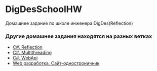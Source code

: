 # DigDesSchoolHW
Домашнее задание по школе инженера DigDes(Reflection)

### Другие домашнее задания находятся на разных ветках
- [С#. Reflection](https://github.com/ogyreck/ReflectionHW/tree/main)
- [C#. Multithreading](https://github.com/ogyreck/ReflectionHW/tree/multithreadingHw)
- [C#. WebApi](https://github.com/ogyreck/ReflectionHW/tree/WebApiDigDes)
- [Web разработка. Сайт-одностроничник](https://github.com/ogyreck/DigDesSchoolHW/tree/webSite)
